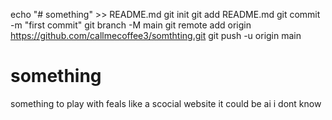 
echo "# something" >> README.md
git init
git add README.md
git commit -m "first commit"
git branch -M main
git remote add origin https://github.com/callmecoffee3/somthting.git
git push -u origin main
# something
something to play with
feals like a scocial website
it could be ai i dont know
